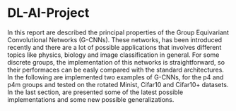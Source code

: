 # DL-AI-Project
In this report are described the principal properties of the Group Equivariant Convolutional Networks (G-CNNs). These networks, has been introduced recently and there are a lot of possible applications that involves different topics like physics, biology and image classification in general. For some discrete groups, the implementation of this networks is straightforward, so their performaces can be easly compared with the standard architectures. In the following are implemented two examples of G-CNNs, for the p4 and p4m groups and tested on the rotated Minist, Cifar10 and Cifar10+ datasets. In the last section, are presented some of the latest possible implementations and some new possible generalizations.
